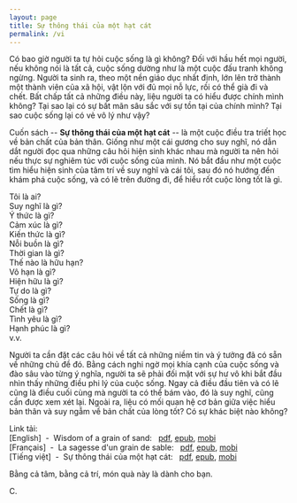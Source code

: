 ```yaml
---
layout: page
title: Sự thông thái của một hạt cát
permalink: /vi
---
```

Có bao giờ người ta tự hỏi cuộc sống là gì không? Đối với hầu hết mọi người, nếu không nói là tất cả, cuộc sống dường như là một cuộc đấu tranh không ngừng. Người ta sinh ra, theo một nền giáo dục nhất định, lớn lên trở thành một thành viên của xã hội, vật lộn với đủ mọi nỗ lực, rồi có thể già đi và chết. Bất chấp tất cả những điều này, liệu người ta có hiểu được chính mình không? Tại sao lại có sự bất mãn sâu sắc với sự tồn tại của chính mình? Tại sao cuộc sống lại có vẻ vô lý như vậy?

Cuốn sách -- <strong>Sự thông thái của một hạt cát</strong> -- là một cuộc điều tra triết học về bản chất của bản thân. Giống như một cái gương cho suy nghĩ, nó dẫn dắt người đọc qua những câu hỏi hiện sinh khác nhau mà người ta nên hỏi nếu thực sự nghiêm túc với cuộc sống của mình. Nó bắt đầu như một cuộc tìm hiểu hiện sinh của tâm trí về suy nghĩ và cái tôi, sau đó nó hướng đến khám phá cuộc sống, và có lẽ trên đường đi, để hiểu rốt cuộc lòng tốt là gì.

Tôi là ai?  
Suy nghĩ là gì?  
Ý thức là gì?  
Cảm xúc là gì?  
Kiến thức là gì?  
Nỗi buồn là gì?  
Thời gian là gì?  
Thế nào là hữu hạn?  
Vô hạn là gì?  
Hiện hữu là gì?  
Tự do là gì?  
Sống là gì?  
Chết là gì?  
Tình yêu là gì?  
Hạnh phúc là gì?  
v.v.

Người ta cần đặt các câu hỏi về tất cả những niềm tin và ý tưởng đã có sẵn về những chủ đề đó. Bằng cách nghi ngờ mọi khía cạnh của cuộc sống và đào sâu vào từng ý nghĩa, người ta sẽ phải đối mặt với sự hư vô khi bắt đầu nhìn thấy những điều phi lý của cuộc sống. Ngay cả điều đầu tiên và có lẽ cũng là điều cuối cùng mà người ta có thể bám vào, đó là suy nghĩ, cũng cần được xem xét lại. Ngoài ra, liệu có mối quan hệ cơ bản giữa việc hiểu bản thân và suy ngẫm về bản chất của lòng tốt? Có sự khác biệt nào không?

Link tải:  
[English] &nbsp;-&nbsp; Wisdom of a grain of sand: &nbsp; <a href="files/Wisdom of a grain of sand - Nguyen Chien Cong.pdf" class="book-link" download>pdf</a>, <a href="files/Wisdom of a grain of sand - Nguyen Chien Cong.epub" class="book-link" download>epub</a>, <a href="files/Wisdom of a grain of sand - Nguyen Chien Cong.mobi" class="book-link" download>mobi</a>
<br>
[Français] &nbsp;-&nbsp; La sagesse d'un grain de sable: &nbsp; <a href="files/La sagesse d'un grain de sable - Nguyen Chien Cong.pdf" class="book-link" download>pdf</a>, <a href="files/La sagesse d'un grain de sable - Nguyen Chien Cong.epub" class="book-link" download>epub</a>, <a href="files/La sagesse d'un grain de sable - Nguyen Chien Cong.mobi" class="book-link" download>mobi</a>
<br>
[Tiếng việt] &nbsp;-&nbsp; Sự thông thái của một hạt cát: &nbsp; <a href="files/Su thong thai cua mot hat cat - Nguyen Chien Cong.pdf" class="book-link" download>pdf</a>, <a href="files/Su thong thai cua mot hat cat - Nguyen Chien Cong.epub" class="book-link" download>epub</a>, <a href="files/Su thong thai cua mot hat cat - Nguyen Chien Cong.mobi" class="book-link" download>mobi</a>

Bằng cả tâm, bằng cả trí, món quà này là dành cho bạn.

C.